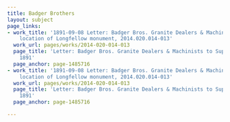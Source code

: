 ```yaml
---
title: Badger Brothers
layout: subject
page_links:
- work_title: '1891-09-08 Letter: Badger Bros. Granite Dealers & Machinists to Superintendent,
    location of Longfellow monument, 2014.020.014-013'
  work_url: pages/works/2014-020-014-013
  page_title: 'Letter: Badger Bros. Granite Dealers & Machinists to Superintendent,
    1891'
  page_anchor: page-1485716
- work_title: '1891-09-08 Letter: Badger Bros. Granite Dealers & Machinists to Superintendent,
    location of Longfellow monument, 2014.020.014-013'
  work_url: pages/works/2014-020-014-013
  page_title: 'Letter: Badger Bros. Granite Dealers & Machinists to Superintendent,
    1891'
  page_anchor: page-1485716

---
```

